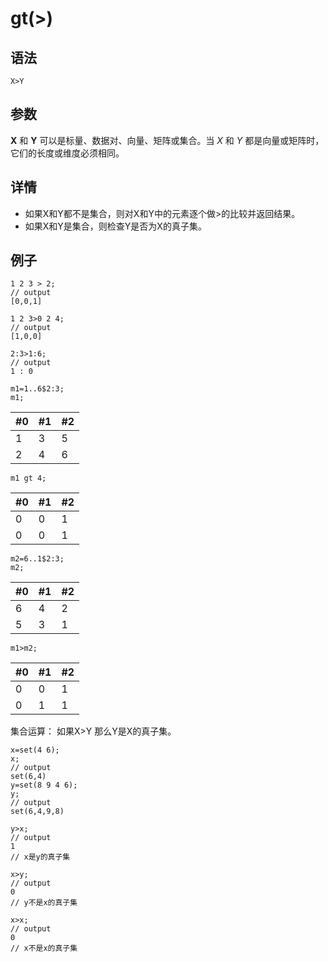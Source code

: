 # gt(>)

## 语法

`X>Y`

## 参数

**X** 和 **Y** 可以是标量、数据对、向量、矩阵或集合。当 *X* 和 *Y* 都是向量或矩阵时，它们的长度或维度必须相同。

## 详情

* 如果X和Y都不是集合，则对X和Y中的元素逐个做>的比较并返回结果。
* 如果X和Y是集合，则检查Y是否为X的真子集。

## 例子

```
1 2 3 > 2;
// output
[0,0,1]

1 2 3>0 2 4;
// output
[1,0,0]

2:3>1:6;
// output
1 : 0

m1=1..6$2:3;
m1;
```

| #0 | #1 | #2 |
| --- | --- | --- |
| 1 | 3 | 5 |
| 2 | 4 | 6 |

```
m1 gt 4;
```

| #0 | #1 | #2 |
| --- | --- | --- |
| 0 | 0 | 1 |
| 0 | 0 | 1 |

```
m2=6..1$2:3;
m2;
```

| #0 | #1 | #2 |
| --- | --- | --- |
| 6 | 4 | 2 |
| 5 | 3 | 1 |

```
m1>m2;
```

| #0 | #1 | #2 |
| --- | --- | --- |
| 0 | 0 | 1 |
| 0 | 1 | 1 |

集合运算： 如果X>Y 那么Y是X的真子集。

```
x=set(4 6);
x;
// output
set(6,4)
y=set(8 9 4 6);
y;
// output
set(6,4,9,8)

y>x;
// output
1
// x是y的真子集

x>y;
// output
0
// y不是x的真子集

x>x;
// output
0
// x不是x的真子集
```

